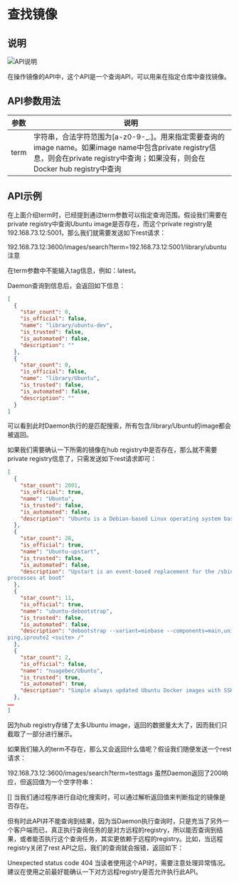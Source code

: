 # 查找镜像

## 说明

![API说明](C:\Users\93281\Desktop\436fbb9f-4cf0-4705-92ec-fe0be8b5ba81.png)

在操作镜像的API中，这个API是一个查询API，可以用来在指定仓库中查找镜像。

## API参数用法

| 参数 | 说明                                                         |
| ---- | ------------------------------------------------------------ |
| term | 字符串，合法字符范围为[a-z0-9-_.]。用来指定需要查询的image name。如果image name中包含private registry信息，则会在private registry中查询；如果没有，则会在Docker hub registry中查询 |

## API示例

在上面介绍term时，已经提到通过term参数可以指定查询范围。假设我们需要在private registry中查询Ubuntu image是否存在，而这个private registry是192.168.73.12:5001，那么我们就需要发送如下rest请求：

192.168.73.12:3600/images/search?term=192.168.73.12:5001/library/ubuntu
注意

在term参数中不能输入tag信息，例如：latest。

Daemon查询到信息后，会返回如下信息：

```json
[
  {
    "star_count": 0,
    "is_official": false,
    "name": "library/ubuntu-dev",
    "is_trusted": false,
    "is_automated": false,
    "description": ""
  },
  {
    "star_count": 0,
    "is_official": false,
    "name": "library/Ubuntu",
    "is_trusted": false,
    "is_automated": false,
    "description": ""
  }
]
```

可以看到此时Daemon执行的是匹配搜索，所有包含/library/Ubuntu的image都会被返回。

如果我们需要确认一下所需的镜像在hub registry中是否存在，那么就不需要private registry信息了，只需发送如下rest请求即可：

```json
[
  {
    "star_count": 2001,
    "is_official": true,
    "name": "Ubuntu",
    "is_trusted": false,
    "is_automated": false,
    "description": "Ubuntu is a Debian-based Linux operating system based on free software."
  },
  {
    "star_count": 28,
    "is_official": true,
    "name": "Ubuntu-upstart",
    "is_trusted": false,
    "is_automated": false,
    "description": "Upstart is an event-based replacement for the /sbin/init daemon which starts
processes at boot"
  },
  {
    "star_count": 11,
    "is_official": true,
    "name": "ubuntu-debootstrap",
    "is_trusted": false,
    "is_automated": false,
    "description": "debootstrap --variant=minbase --components=main,universe --include=inetutils-
ping,iproute2 <suite> /"
  },
  {
    "star_count": 2,
    "is_official": false,
    "name": "nuagebec/Ubuntu",
    "is_trusted": true,
    "is_automated": true,
    "description": "Simple always updated Ubuntu Docker images with SSH access and supervisord."
  },
……
]
```

因为hub registry存储了太多Ubuntu image，返回的数据量太大了，因而我们只截取了一部分进行展示。

如果我们输入的term不存在，那么又会返回什么值呢？假设我们随便发送一个rest请求：

192.168.73.12:3600/images/search?term=testtags
虽然Daemon返回了200响应，但返回值为一个空字符串：

[]
当我们通过程序进行自动化搜索时，可以通过解析返回值来判断指定的镜像是否存在。

但有时此API并不能查询到结果，因为当Daemon执行查询时，只是充当了另外一个客户端而已，真正执行查询任务的是对方远程的registry，所以能否查询到结果，或者能否执行这个查询任务，其实更依赖于远程的registry。比如，当远程registry关闭了rest API之后，我们的查询就会报错，返回如下：

Unexpected status code 404
当读者使用这个API时，需要注意处理异常情况。建议在使用之前最好能确认一下对方远程registry是否允许执行此API。
